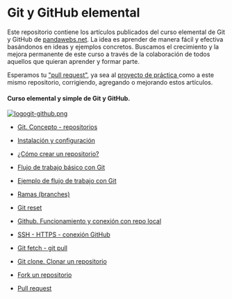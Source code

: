 # Git y GitHub elemental

Este repositorio contiene los artículos publicados del curso elemental de Git y GitHub de [pandawebs.net](http://pandawebs.net/git-github-elemental/).
La idea es aprender de manera fácil y efectiva basándonos en ideas y ejemplos concretos.
Buscamos el crecimiento y la mejora permanente de este curso a través de la colaboración de todos aquellos que quieran aprender y formar parte.

Esperamos tu ["pull request"](https://github.com/Pandawebs/Git-y-GitHub-elemental/blob/master/pull-request.md), ya sea al [proyecto de práctica ](https://github.com/Pandawebs/practicasGit) como a este mismo repositorio, corrigiendo, agregando o mejorando estos artículos.


#### Curso elemental y simple de Git y GitHub.

[![logogit-github.png](https://i.postimg.cc/D0GCJbLJ/logogit-github.png)](https://postimg.cc/649VFqHt)

- [Git. Concepto - repositorios](https://github.com/Pandawebs/Git-y-GitHub-elemental/blob/master/git-concepto-repositorios.md)

- [Instalación y configuración](https://github.com/Pandawebs/Git-y-GitHub-elemental/blob/master/instalacion-y-configuracion-de-git.md)

- [¿Cómo crear un repositorio?](https://github.com/Pandawebs/Git-y-GitHub-elemental/blob/master/crear-un-repositorio.md)

- [Flujo de trabajo básico con Git](https://github.com/Pandawebs/Git-y-GitHub-elemental/blob/master/flujo-de-trabajo-basico-con-git.md)

- [Ejemplo de flujo de trabajo con Git](https://github.com/Pandawebs/Git-y-GitHub-elemental/blob/master/ejemplo-de-flujo-de-trabajo-basico-con-git.md)

- [Ramas (branches)](https://github.com/Pandawebs/Git-y-GitHub-elemental/blob/master/trabajar-con-ramas-git.md)

- [Git reset](https://github.com/Pandawebs/Git-y-GitHub-elemental/blob/master/git-reset.md)

- [Github. Funcionamiento y conexión con repo local](https://github.com/Pandawebs/Git-y-GitHub-elemental/blob/master/funcionamiento-de-github.md)

- [SSH - HTTPS - conexión GitHub](https://github.com/Pandawebs/Git-y-GitHub-elemental/blob/master/ssh-https-conexion-github.md)

- [Git fetch - git pull](https://github.com/Pandawebs/Git-y-GitHub-elemental/blob/master/git-fetch-git-pull.md)

- [Git clone. Clonar un repositorio](https://github.com/Pandawebs/Git-y-GitHub-elemental/blob/master/clonar-un-repositorio.md)

- [Fork un repositorio](https://github.com/Pandawebs/Git-y-GitHub-elemental/blob/master/fork-un-repositorio.md)

- [Pull request](https://github.com/Pandawebs/Git-y-GitHub-elemental/blob/master/pull-request.md)